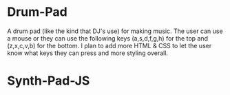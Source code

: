 # Drum-Pad
A drum pad (like the kind that DJ's use) for making music. The user can use a mouse or they can use the following keys (a,s,d,f,g,h) for the top and (z,x,c,v,b) for the bottom. I plan to add more HTML &amp; CSS to let the user know what keys they can press and more styling overall. 
# Synth-Pad-JS

